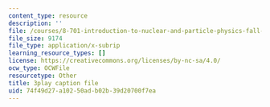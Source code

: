 ```yaml
---
content_type: resource
description: ''
file: /courses/8-701-introduction-to-nuclear-and-particle-physics-fall-2020/74f49d27a10250adb02b39d20700f7ea_jtSfWlQbmNY.vtt
file_size: 9174
file_type: application/x-subrip
learning_resource_types: []
license: https://creativecommons.org/licenses/by-nc-sa/4.0/
ocw_type: OCWFile
resourcetype: Other
title: 3play caption file
uid: 74f49d27-a102-50ad-b02b-39d20700f7ea
---
```

